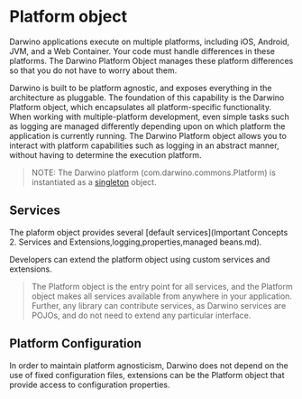 # Platform object

Darwino applications execute on multiple platforms, including iOS, Android, JVM, and a Web Container. Your code must handle differences in these platforms. The Darwino Platform Object manages these platform differences so that you do not have to worry about them.

Darwino is built to be platform agnostic, and exposes everything in the architecture as pluggable. The foundation of this capability is the Darwino Platform object, which encapsulates all platform-specific functionality. When working with multiple-platform development, even simple tasks such as logging are managed differently depending upon on which platform the application is currently running. The Darwino Platform object allows you to interact with platform capabilities such as logging in an abstract manner, without having to determine the execution platform.

>NOTE: The Darwino platform (com.darwino.commons.Platform) is instantiated as a [singleton](https://en.wikipedia.org/wiki/Singleton_pattern) object.

Services
--------

The plaform object provides several [default services](Important Concepts 2. Services and Extensions,logging,properties,managed beans.md).

Developers can extend the platform object using custom services and extensions.

>The Platform object is the entry point for all services, and the Platform object makes all services available from anywhere in your application. Further, any library can contribute services, as Darwino services are POJOs, and do not need to extend any particular interface.

Platform Configuration
----

In order to maintain platform agnosticism, Darwino does not depend on the use of fixed configuration files, extensions can be the Platform object that provide access to configuration properties. 

